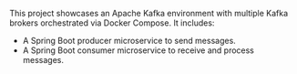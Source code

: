 This project showcases an Apache Kafka environment with multiple Kafka brokers orchestrated via Docker Compose. It includes:
- A Spring Boot producer microservice to send messages.
- A Spring Boot consumer microservice to receive and process messages.
